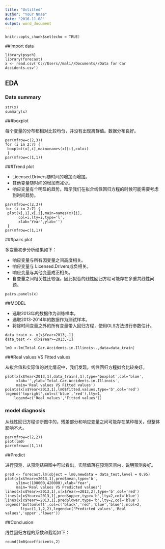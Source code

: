 ```yaml
---
title: "Untitled"
author: "Your Nmae"
date: "2016-11-08"
output: word_document
---
```


```{r setup, include=FALSE}
knitr::opts_chunk$set(echo = TRUE)
```


##import data

```{r, message=FALSE, warning=FALSE}
library(psych)
library(forecast)
x <- read.csv('C://Users//mali//Documents//Data for Car Accidents.csv')
```

## EDA

### Data summary


```{r}
str(x)
summary(x)
```

###boxplot

每个变量的分布都相对比较均匀，并没有出现离群值。数据分布良好。
```{r}
par(mfrow=c(2,3))
for (i in 2:7) {
 boxplot(x[,i],main=names(x)[i],col=i)
 }
par(mfrow=c(1,1))
```


###Trend plot 

- Licensed.Drivers随时间的增加而增加。
- 其他变量随时间的增加而减少。
- 响应变量有个明显的趋势，暗示我们在拟合线性回归方程的时候可能需要考虑到时间趋势。

```{r}
par(mfrow=c(2,3))
for (i in 2:7) {
 plot(x[,1],x[,i],main=names(x)[i],
      col=i,lty=i,type='l',
      xlab='Year',ylab='')
 }
par(mfrow=c(1,1))
```


###pairs plot

多变量初步分析结果如下：
- 响应变量与所有因变量之间高度相关。
- 响应变量与 Licensed.Drivers成负相关。
- 响应变量与其他变量成正相关。
- 自变量之间相关性比较强，因此拟合的线性回归方程可能存在多重共线性问题。

```{r}
pairs.panels(x)
```


##MODEL

- 选取2013年的数据作为训练样本。
- 选取2013-2014年的数据作为测试样本。
- 将除时间变量之外的所有变量带入回归方程，使用OLS方法进行参数估计。

```{r}
data_train <- x[x$Year<2013,-1]
data_test <- x[x$Year>=2013,-1]

lm0 <-lm(Total.Car.Accidents.in.Illinois~.,data=data_train)

```


###Real values VS Fitted values

从拟合值和实际值的对比情况中，我们发现，线性回归方程拟合比较良好。

```{r}
plot(x[x$Year<2013,1],data_train[,1],type='boxplot',col='blue',
     xlab='',ylab='Total.Car.Accidents.in.Illinois',
     main='Real values VS Fitted values')
points(x[x$Year<2013,1],lm0$fitted.values,type='b',col='red')
legend('topright',col=c('blue','red'),lty=1,
    legend=c('Real values','Fitted values'))
```



### model diagnosis

从线性回归方程诊断图中的，残差部分和响应变量之间可能存在某种相关，但整体影响不大。

```{r}
par(mfrow=c(2,2))
plot(lm0)
par(mfrow=c(1,1))
```


##Predict


进行预测，从预测结果图中可以看出，实际值落在预测区间内，说明预测良好。

```{r}
pred <- forecast.lm(object = lm0,newdata = data_test,level = 0.95)
plot(x[x$Year>=2013,1],pred$mean,type='b',
     ylim=c(100000,420000),xlab='Year',
     main='Real values VS Predicted values')
lines(x[x$Year>=2013,1],x[x$Year>=2013,2],type='b',col='red')
lines(x[x$Year>=2013,1],pred$upper,type='b',lty=2,col='blue')
lines(x[x$Year>=2013,1],pred$lower,type='b',lty=2,col='blue')
legend('bottomleft',col=c('black','red','blue','blue'),ncol=2,
       lty=c(1,1,2,2),legend=c('Predicted values','Real values','upper','lower'))
```

##Conclusion

线性回归方程的系数和截距如下：

```{r}
round(lm0$coefficients,2)
```

